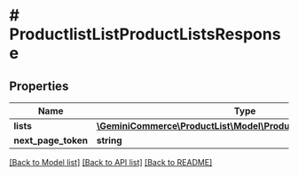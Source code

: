 # # ProductlistListProductListsResponse


## Properties 


Name | Type | Description | Notes
------------ | ------------- | ------------- | -------------
**lists**| [**\GeminiCommerce\ProductList\Model\ProductlistProductListEntity[]**](ProductlistProductListEntity.md) |   | [optional]
**next_page_token**| **string** |   | [optional]


[[Back to Model list]](../../README.md#models) [[Back to API list]](../../README.md#endpoints) [[Back to README]](../../README.md)

